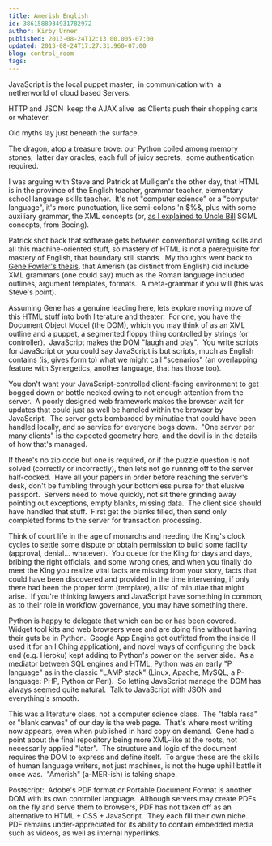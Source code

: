 ```yaml
---
title: Amerish English
id: 3861588934931782972
author: Kirby Urner
published: 2013-08-24T12:13:00.005-07:00
updated: 2013-08-24T17:27:31.960-07:00
blog: control_room
tags: 
---
```


[](http://www.flickr.com/photos/kirbyurner/9583829639/)

JavaScript is the local puppet master, 
in communication with 
a netherworld of cloud based Servers.

HTTP and JSON 
keep the AJAX alive 
as Clients push their shopping carts
or whatever.

Old myths lay just beneath the surface. 

The dragon, atop a treasure trove: 
our Python coiled among memory stones, 
latter day oracles,
each full of juicy secrets, 
some authentication required.

I was arguing with Steve and Patrick at Mulligan's the other day, that HTML is in the province of the English teacher, grammar teacher, elementary school language skills teacher.  It's not "computer science" or a "computer language", it's more punctuation, like semi-colons 'n $%&, plus with some auxiliary grammar, the XML concepts (or, [as I explained to Uncle Bill](http://mybizmo.blogspot.com/2013/08/leveraging-python.html) SGML concepts, from Boeing).

Patrick shot back that software gets between conventional writing skills and all this machine-oriented stuff, so mastery of HTML is not a prerequisite for mastery of English, that boundary still stands.  My thoughts went back to [Gene Fowler's thesis](http://controlroom.blogspot.com/2006/08/more-cast.html), that Amerish (as distinct from English) did include XML grammars (one could say) much as the Roman language included outlines, argument templates, formats.  A meta-grammar if you will (this was Steve's point).

Assuming Gene has a genuine leading here, lets explore moving move of this HTML stuff into both literature and theater.  For one, you have the Document Object Model (the DOM), which you may think of as an XML outline and a puppet, a segmented floppy thing controlled by strings (or controller).  JavaScript makes the DOM "laugh and play".  You write scripts for JavaScript or you could say JavaScript is but scripts, much as English contains (is, gives form to) what we might call "scenarios" (an overlapping feature with Synergetics, another language, that has those too).

You don't want your JavaScript-controlled client-facing environment to get bogged down or bottle necked owing to not enough attention from the server.  A poorly designed web framework makes the browser wait for updates that could just as well be handled within the browser by JavaScript.  The server gets bombarded by minutiae that could have been handled locally, and so service for everyone bogs down.  "One server per many clients" is the expected geometry here, and the devil is in the details of how that's managed. 

If there's no zip code but one is required, or if the puzzle question is not solved (correctly or incorrectly), then lets not go running off to the server half-cocked.  Have all your papers in order before reaching the server's desk, don't be fumbling through your bottomless purse for that elusive passport.  Servers need to move quickly, not sit there grinding away pointing out exceptions, empty blanks, missing data.  The client side should have handled that stuff.  First get the blanks filled, then send only completed forms to the server for transaction processing.

Think of court life in the age of monarchs and needing the King's clock cycles to settle some dispute or obtain permission to build some facility (approval, denial... whatever).  You queue for the King for days and days, bribing the right officials, and some wrong ones, and when you finally do meet the King you realize vital facts are missing from your story, facts that could have been discovered and provided in the time intervening, if only there had been the proper form (template), a list of minutiae that might arise.  If you're thinking lawyers and JavaScript have something in common, as to their role in workflow governance, you may have something there.

Python is happy to delegate that which can be or has been covered.  Widget tool kits and web browsers were and are doing fine without having their guts be in Python.  Google App Engine got outfitted from the inside (I used it for an I Ching application), and novel ways of configuring the back end (e.g. Heroku) kept adding to Python's power on the server side.  As a mediator between SQL engines and HTML, Python was an early "P language" as in the classic "LAMP stack" (Linux, Apache, MySQL, a P-language: PHP, Python or Perl).  So letting JavaScript manage the DOM has always seemed quite natural.  Talk to JavaScript with JSON and everything's smooth.

This was a literature class, not a computer science class.  The "tabla rasa" or "blank canvas" of our day is the web page.  That's where most writing now appears, even when published in hard copy on demand.  Gene had a point about the final repository being more XML-like at the roots, not necessarily applied "later".  The structure and logic of the document requires the DOM to express and define itself.  To argue these are the skills of human language writers, not just machines, is not the huge uphill battle it once was.  "Amerish" (a-MER-ish) is taking shape.

Postscript:  Adobe's PDF format or Portable Document Format is another DOM with its own controller language.  Although servers may create PDFs on the fly and serve them to browsers, PDF has not taken off as an alternative to HTML + CSS + JavaScript.  They each fill their own niche.  PDF remains under-appreciated for its ability to contain embedded media such as videos, as well as internal hyperlinks.

[](http://www.flickr.com/photos/kirbyurner/7276024654/)